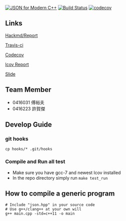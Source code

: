 [![JSON for Modern C++](https://raw.githubusercontent.com/nlohmann/json/master/doc/json.gif)](https://github.com/nlohmann/json/releases)
[![Build Status](https://travis-ci.org/a0919610611/json.svg?branch=develop)](https://travis-ci.org/a0919610611/json)
[![codecov](https://codecov.io/gh/a0919610611/json/branch/develop/graph/badge.svg)](https://codecov.io/gh/a0919610611/json)

## Links
[Hackmd/Report](https://hackmd.io/s/H12MTt0y7)

[Travis-ci](https://travis-ci.org/a0919610611/json)

[Codecov](https://codecov.io/gh/a0919610611/json)

[lcov Report](https://twleo.com/json/include/json.hpp.gcov.html)

[Slide](https://docs.google.com/presentation/d/1gcGfzOqwoCQ0D9C8agdzT0OjKqlOE4lVQbTsVep5QMk/edit?usp=sharing)

## Team Member
- 0416031 傅裕夫
- 0416223 許賀傑

## Develop Guide

### git hooks
```
cp hooks/* .git/hooks
```

### Compile and Run all test
- Make sure you have gcc-7 and newest lcov installed
- In the repo directory simply run `make test_run`

## How to compile a generic program
```
# Include "json.hpp" in your source code
# Use g++/clang++ at your own will
g++ main.cpp -std=c++11 -o main
```
